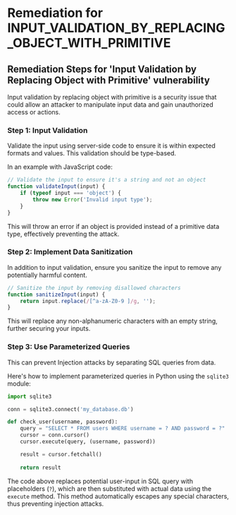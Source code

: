# Remediation for INPUT_VALIDATION_BY_REPLACING_OBJECT_WITH_PRIMITIVE

## Remediation Steps for 'Input Validation by Replacing Object with Primitive' vulnerability

Input validation by replacing object with primitive is a security issue that could allow an attacker to manipulate input data and gain unauthorized access or actions.

### Step 1: Input Validation
Validate the input using server-side code to ensure it is within expected formats and values. This validation should be type-based.

In an example with JavaScript code:

```javascript
// Validate the input to ensure it's a string and not an object
function validateInput(input) {
    if (typeof input === 'object') {
        throw new Error('Invalid input type');
    }
}
```

This will throw an error if an object is provided instead of a primitive data type, effectively preventing the attack.

### Step 2: Implement Data Sanitization

In addition to input validation, ensure you sanitize the input to remove any potentially harmful content. 

```javascript
// Sanitize the input by removing disallowed characters
function sanitizeInput(input) {
    return input.replace(/[^a-zA-Z0-9 ]/g, '');
}
```

This will replace any non-alphanumeric characters with an empty string, further securing your inputs.

### Step 3: Use Parameterized Queries

This can prevent Injection attacks by separating SQL queries from data.

Here's how to implement parameterized queries in Python using the `sqlite3` module:

```python
import sqlite3

conn = sqlite3.connect('my_database.db')

def check_user(username, password):
    query = "SELECT * FROM users WHERE username = ? AND password = ?"
    cursor = conn.cursor()
    cursor.execute(query, (username, password))

    result = cursor.fetchall()
    
    return result
```

The code above replaces potential user-input in SQL query with placeholders (`?`), which are then substituted with actual data using the `execute` method. This method automatically escapes any special characters, thus preventing injection attacks.